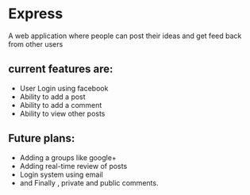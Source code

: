 # Express
A web application where people can post their ideas and get feed back from other users
## current features are:
- User Login using facebook
- Ability to add a post
- Ability to add a comment
- Ability to view other posts



## Future plans:
- Adding a groups like google+
- Adding real-time review of posts
- Login system using email
- and Finally , private and public comments.
